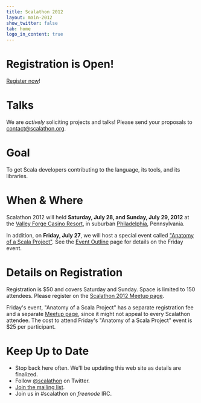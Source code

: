 ```yaml
---
title: Scalathon 2012
layout: main-2012
show_twitter: false
tab: home
logo_in_content: true
---
```


# Registration is Open!

[Register now][meetup-page]!

# Talks

We are _actively_ soliciting projects and talks! Please send your proposals
to [contact@scalathon.org](mailto:contact@scalathon.org).

# Goal

To get Scala developers contributing to the language, its tools, and its
libraries.

# When & Where

Scalathon 2012 will held **Saturday, July 28, and Sunday, July 29, 2012** at
the [Valley Forge Casino Resort][], in suburban [Philadelphia][], Pennsylvania.

In addition, on **Friday, July 27**, we will host a special event called
["Anatomy of a Scala Project"][friday-meetup]. See the 
[Event Outline](/2012/outline.html) page for details on the Friday event.

# Details on Registration

Registration is $50 and covers Saturday and Sunday. Space is limited to 150
attendees. Please register on the [Scalathon 2012 Meetup page][meetup-page].

Friday's event, "Anatomy of a Scala Project" has a separate registration fee
and a separate [Meetup page][friday-meetup], since it might not appeal to every
Scalathon attendee. The cost to attend Friday's "Anatomy of a Scala Project"
event is $25 per participant.

# Keep Up to Date

* Stop back here often. We'll be updating this web site as details are
  finalized.
* Follow [@scalathon](http://twitter.com/#!/scalathon) on Twitter.
* [Join the mailing list](http://groups.google.com/group/scalathon).
* Join us in #scalathon on *freenode* IRC.

[Valley Forge Casino Resort]: https://www.vfcasino.com/
[Philadelphia]: http://en.wikipedia.org/wiki/Philadelphia
[meetup-page]: http://www.meetup.com/scala-phase/events/62752272/
[friday-meetup]: http://www.meetup.com/scala-phase/events/62963952/
